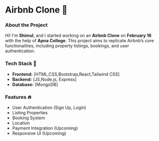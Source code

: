 # Airbnb Clone 🏡

### About the Project
Hi! I'm **Shimul**, and I started working on an **Airbnb Clone** on **February 16** with the help of **Apna College**. This project aims to replicate Airbnb’s core functionalities, including property listings, bookings, and user authentication.

### Tech Stack 🚀
- **Frontend:** [HTML,CSS,Bootstrap,React,Tailwind CSS]
- **Backend:** [JS,Node.js, Express]
- **Database:** [MongoDB]

### Features 🔥
- User Authentication (Sign Up, Login)
- Listing Properties
- Booking System
- Location
- Payment Integration (Upcoming)
- Responsive UI (Upcoming)
